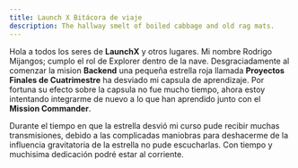 ```yaml
---
title: Launch X Bitácora de viaje
description: The hallway smelt of boiled cabbage and old rag mats.
---
```


Hola a todos los seres de __LaunchX__ y otros lugares. Mi nombre Rodrigo Mijangos; cumplo el rol de Explorer dentro de la nave. Desgraciadamente al comenzar la mision __Backend__ una pequeña estrella roja llamada __Proyectos Finales de Cuatrimestre__ ha desviado mi capsula de aprendizaje. Por fortuna su efecto sobre la capsula no fue mucho tiempo, ahora estoy intentando integrarme de nuevo a lo que han aprendido junto con el __Mission Commander__.

Durante el tiempo en que la estrella desvió mi curso pude recibir muchas transmisiones, debido a las complicadas maniobras para deshacerme de la influencia gravitatoria de la estrella no pude escucharlas. Con tiempo y muchisima dedicación podré estar al corriente.
